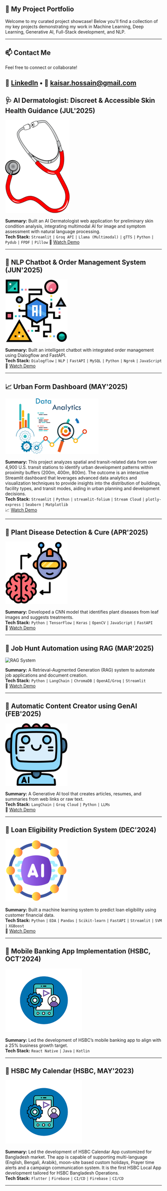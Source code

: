 ## 🚀 My Project Portfolio

Welcome to my curated project showcase! Below you'll find a collection of my key projects demonstrating my work in Machine Learning, Deep Learning, Generative AI, Full-Stack development, and NLP.

---

## 📫 Contact Me
Feel free to connect or collaborate!

🔗 [LinkedIn](https://linkedin.com/in/kaisarhossain/) • 📧 kaisar.hossain@gmail.com
---

## 🩺 AI Dermatologist: Discreet & Accessible Skin Health Guidance (JUL'2025)
![Chatbot](icons/project10.png)

**Summary:** Built an AI Dermatologist web application for preliminary skin condition analysis, integrating multimodal AI for image and symptom assessment with natural language processing.  
**Tech Stack:** `Streamlit` `|` `Groq API` `|` `Llama (Multimodal)` `|` `gTTS` `|` `Python` `|` `Pydub` `|` `FPDF` `|` `Pillow`
🎥 [Watch Demo](https://youtu.be/FXdmZJ5D6ME)

---

## 🤖 NLP Chatbot & Order Management System (JUN'2025)
![Chatbot](icons/project5.png)

**Summary:** Built an intelligent chatbot with integrated order management using Dialogflow and FastAPI.  
**Tech Stack:** `Dialogflow` `|` `NLP` `|` `FastAPI` `|` `MySQL` `|` `Python` `|` `Ngrok` `|` `JavaScript`  
🎥 [Watch Demo](https://youtu.be/FXdmZJ5D6ME)

---

## 📈 Urban Form Dashboard (MAY'2025)
![Chatbot](icons/project7.png)

**Summary:** This project analyzes spatial and transit-related data from over 4,900 U.S. transit stations to identify urban development patterns within proximity buffers (200m, 400m, 800m). The outcome is an interactive Streamlit dashboard that leverages advanced data analytics and visualization techniques to provide insights into the distribution of buildings, facility types, and transit modes, aiding in urban planning and development decisions.  
**Tech Stack:** `Streamlit` `|` `Python` `|` `streamlit-folium` `|` `Stream Cloud` `|` `plotly-express` `|` `Seaborn` `|` `Matplotlib`  
📈 [Watch Demo](https://tod-urbanform-dashboard.streamlit.app/?embed_options=light_theme,show_toolbar)

---

## 🌿 Plant Disease Detection & Cure (APR'2025)
![Plant Disease](icons/project4.png)

**Summary:** Developed a CNN model that identifies plant diseases from leaf images and suggests treatments.  
**Tech Stack:** `Python` `|` `TensorFlow` `|` `Keras` `|` `OpenCV` `|` `JavaScript` `|` `FastAPI`  
🎥 [Watch Demo](https://youtu.be/QVX944amiuU)

---

## 🧾 Job Hunt Automation using RAG (MAR'2025)
![RAG System](image/career_summary.ico)

**Summary:** A Retrieval-Augmented Generation (RAG) system to automate job applications and document creation.  
**Tech Stack:** `Python` `|` `LangChain` `|` `ChromaDB` `|` `OpenAI/Groq` `|` `Streamlit`  
🎥 [Watch Demo](https://youtu.be/i1Zrmp6KFGs)

---

## 🧠 Automatic Content Creator using GenAI (FEB'2025)
![GenAI](icons/project6.png)

**Summary:** A Generative AI tool that creates articles, resumes, and summaries from web links or raw text.  
**Tech Stack:** `LangChain` `|` `Groq Cloud` `|` `Python` `|` `LLMs`  
🎥 [Watch Demo](https://youtu.be/nZsBJbWv_h8)

---

## 🏦 Loan Eligibility Prediction System (DEC'2024)
![Loan ML](icons/project3.png)

**Summary:** Built a machine learning system to predict loan eligibility using customer financial data.  
**Tech Stack:** `Python` `|` `EDA` `|` `Pandas` `|` `Scikit-learn` `|` `FastAPI` `|` `Streamlit` `|` `SVM` `|` `XGBoost`  
🎥 [Watch Demo](https://youtu.be/esdWcIsgdzU)

---
## 📱 Mobile Banking App Implementation (HSBC, OCT'2024)
![Mobile App](icons/project1.png)

**Summary:** Led the development of HSBC’s mobile banking app to align with a 25% business growth target.  
**Tech Stack:** `React Native` `|` `Java` `|` `Kotlin`

---
## 📱 HSBC My Calendar (HSBC, MAY'2023)
![Mobile App](icons/project1.png)

**Summary:** Led the development of HSBC Calendar App customized for Bangladesh market. The app is capable of supporting multi-language (English, Bengali, Arabik), moon-site based custom holidays, Prayer time alerts and a campaign communication system. It is the first HSBC Local App development tailored for HSBC Bangladesh Operations.  
**Tech Stack:** `Flutter` `|` `Firebase` `|` `CI/CD`   `|` `Firebase` `|` `CI/CD`  

---




